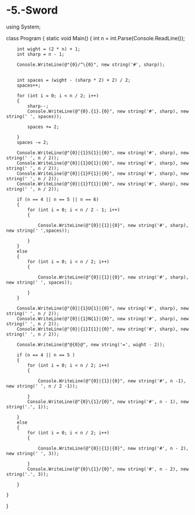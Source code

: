 # -5.-Sword
using System;

class Program
{
    static void Main()
    {
        int n = int.Parse(Console.ReadLine());

        int wight = (2 * n) + 1;
        int sharp = n - 1;

        Console.WriteLine(@"{0}/^\{0}", new string('#', sharp));


        int spaces = (wight - (sharp * 2) + 2) / 2;
        spaces++;

        for (int i = 0; i < n / 2; i++)
        {
            sharp--;
            Console.WriteLine(@"{0}.{1}.{0}", new string('#', sharp), new string(' ', spaces));

            spaces += 2;

        }
        spaces -= 2;

        Console.WriteLine(@"{0}|{1}S{1}|{0}", new string('#', sharp), new string(' ', n / 2));
        Console.WriteLine(@"{0}|{1}O{1}|{0}", new string('#', sharp), new string(' ', n / 2));
        Console.WriteLine(@"{0}|{1}F{1}|{0}", new string('#', sharp), new string(' ', n / 2));
        Console.WriteLine(@"{0}|{1}T{1}|{0}", new string('#', sharp), new string(' ', n / 2));

        if (n == 4 || n == 5 || n == 6)
        {
            for (int i = 0; i < n / 2 - 1; i++)
            {

                Console.WriteLine(@"{0}|{1}|{0}", new string('#', sharp), new string(' ',spaces));

            }
        }
        else
        {
            for (int i = 0; i < n / 2; i++)
            {

                Console.WriteLine(@"{0}|{1}|{0}", new string('#', sharp), new string(' ', spaces));

            }
        }

        Console.WriteLine(@"{0}|{1}U{1}|{0}", new string('#', sharp), new string(' ', n / 2));
        Console.WriteLine(@"{0}|{1}N{1}|{0}", new string('#', sharp), new string(' ', n / 2));
        Console.WriteLine(@"{0}|{1}I{1}|{0}", new string('#', sharp), new string(' ', n / 2));

        Console.WriteLine(@"@{0}@", new string('=', wight - 2));

        if (n == 4 || n == 5 )
        {
            for (int i = 0; i < n / 2; i++)
            {

                Console.WriteLine(@"{0}|{1}|{0}", new string('#', n -1), new string(' ', n / 2 -1));

            }
            Console.WriteLine(@"{0}\{1}/{0}", new string('#', n - 1), new string('.', 1));

        }
        else
        {
            for (int i = 0; i < n / 2; i++)
            {

                Console.WriteLine(@"{0}|{1}|{0}", new string('#', n - 2), new string(' ', 3));

            }
            Console.WriteLine(@"{0}\{1}/{0}", new string('#', n - 2), new string('.', 3));

        }

    }
}

